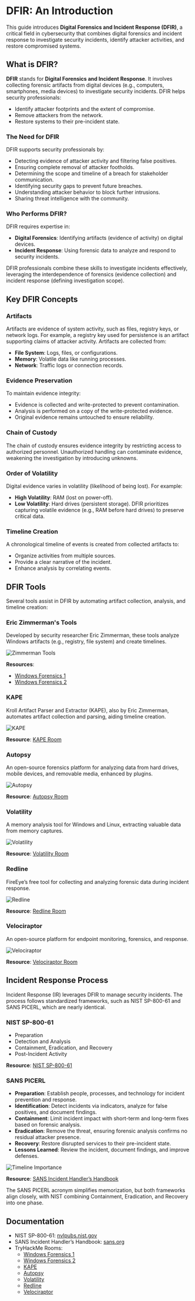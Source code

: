 # DFIR: An Introduction

This guide introduces **Digital Forensics and Incident Response (DFIR)**, a critical field in cybersecurity that combines digital forensics and incident response to investigate security incidents, identify attacker activities, and restore compromised systems. 

## What is DFIR?

**DFIR** stands for **Digital Forensics and Incident Response**. It involves collecting forensic artifacts from digital devices (e.g., computers, smartphones, media devices) to investigate security incidents. DFIR helps security professionals:
- Identify attacker footprints and the extent of compromise.
- Remove attackers from the network.
- Restore systems to their pre-incident state.

### The Need for DFIR
DFIR supports security professionals by:
- Detecting evidence of attacker activity and filtering false positives.
- Ensuring complete removal of attacker footholds.
- Determining the scope and timeline of a breach for stakeholder communication.
- Identifying security gaps to prevent future breaches.
- Understanding attacker behavior to block further intrusions.
- Sharing threat intelligence with the community.

### Who Performs DFIR?
DFIR requires expertise in:
- **Digital Forensics**: Identifying artifacts (evidence of activity) on digital devices.
- **Incident Response**: Using forensic data to analyze and respond to security incidents.

DFIR professionals combine these skills to investigate incidents effectively, leveraging the interdependence of forensics (evidence collection) and incident response (defining investigation scope).

## Key DFIR Concepts

### Artifacts
Artifacts are evidence of system activity, such as files, registry keys, or network logs. For example, a registry key used for persistence is an artifact supporting claims of attacker activity. Artifacts are collected from:
- **File System**: Logs, files, or configurations.
- **Memory**: Volatile data like running processes.
- **Network**: Traffic logs or connection records.

### Evidence Preservation
To maintain evidence integrity:
- Evidence is collected and write-protected to prevent contamination.
- Analysis is performed on a copy of the write-protected evidence.
- Original evidence remains untouched to ensure reliability.

### Chain of Custody
The chain of custody ensures evidence integrity by restricting access to authorized personnel. Unauthorized handling can contaminate evidence, weakening the investigation by introducing unknowns.

### Order of Volatility
Digital evidence varies in volatility (likelihood of being lost). For example:
- **High Volatility**: RAM (lost on power-off).
- **Low Volatility**: Hard drives (persistent storage).
DFIR prioritizes capturing volatile evidence (e.g., RAM before hard drives) to preserve critical data.

### Timeline Creation
A chronological timeline of events is created from collected artifacts to:
- Organize activities from multiple sources.
- Provide a clear narrative of the incident.
- Enhance analysis by correlating events.

## DFIR Tools

Several tools assist in DFIR by automating artifact collection, analysis, and timeline creation:

### Eric Zimmerman's Tools
Developed by security researcher Eric Zimmerman, these tools analyze Windows artifacts (e.g., registry, file system) and create timelines.

![Zimmerman Tools](screenshots/1.jpg)

**Resources**:
- [Windows Forensics 1](https://tryhackme.com/room/windowsforensics1)
- [Windows Forensics 2](https://tryhackme.com/room/windowsforensics2)

### KAPE
Kroll Artifact Parser and Extractor (KAPE), also by Eric Zimmerman, automates artifact collection and parsing, aiding timeline creation.

![KAPE](screenshots/2.png)

**Resource**: [KAPE Room](https://tryhackme.com/room/kape)

### Autopsy
An open-source forensics platform for analyzing data from hard drives, mobile devices, and removable media, enhanced by plugins.

![Autopsy](screenshots/3.jpg)

**Resource**: [Autopsy Room](https://tryhackme.com/room/btautopsye0)

### Volatility
A memory analysis tool for Windows and Linux, extracting valuable data from memory captures.

![Volatility](screenshots/4.jpg)

**Resource**: [Volatility Room](https://tryhackme.com/room/volatility)

### Redline
FireEye’s free tool for collecting and analyzing forensic data during incident response.

![Redline](screenshots/5.jpg)

**Resource**: [Redline Room](https://tryhackme.com/room/btredlinejoxr3d)

### Velociraptor
An open-source platform for endpoint monitoring, forensics, and response.

![Velociraptor](screenshots/6.png)

**Resource**: [Velociraptor Room](https://tryhackme.com/room/velociraptorhp)

## Incident Response Process

Incident Response (IR) leverages DFIR to manage security incidents. The process follows standardized frameworks, such as NIST SP-800-61 and SANS PICERL, which are nearly identical.

### NIST SP-800-61
- Preparation
- Detection and Analysis
- Containment, Eradication, and Recovery
- Post-Incident Activity

**Resource**: [NIST SP-800-61](https://nvlpubs.nist.gov/nistpubs/SpecialPublications/NIST.SP.800-61r2.pdf)

### SANS PICERL
- **Preparation**: Establish people, processes, and technology for incident prevention and response.
- **Identification**: Detect incidents via indicators, analyze for false positives, and document findings.
- **Containment**: Limit incident impact with short-term and long-term fixes based on forensic analysis.
- **Eradication**: Remove the threat, ensuring forensic analysis confirms no residual attacker presence.
- **Recovery**: Restore disrupted services to their pre-incident state.
- **Lessons Learned**: Review the incident, document findings, and improve defenses.

![Timeline Importance](screenshots/7.png)

**Resource**: [SANS Incident Handler’s Handbook](https://www.sans.org/white-papers/33901/)

The SANS PICERL acronym simplifies memorization, but both frameworks align closely, with NIST combining Containment, Eradication, and Recovery into one phase.


## Documentation
- NIST SP-800-61: [nvlpubs.nist.gov](https://nvlpubs.nist.gov/nistpubs/SpecialPublications/NIST.SP.800-61r2.pdf)
- SANS Incident Handler’s Handbook: [sans.org](https://www.sans.org/white-papers/33901/)
- TryHackMe Rooms:
  - [Windows Forensics 1](https://tryhackme.com/room/windowsforensics1)
  - [Windows Forensics 2](https://tryhackme.com/room/windowsforensics2)
  - [KAPE](https://tryhackme.com/room/kape)
  - [Autopsy](https://tryhackme.com/room/btautopsye0)
  - [Volatility](https://tryhackme.com/room/volatility)
  - [Redline](https://tryhackme.com/room/btredlinejoxr3d)
  - [Velociraptor](https://tryhackme.com/room/velociraptorhp)



